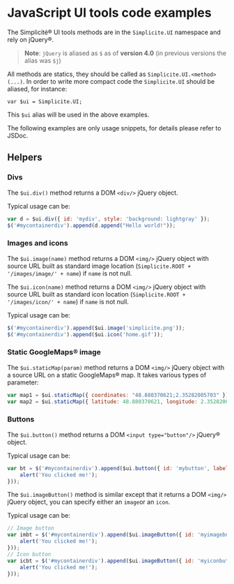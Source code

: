 JavaScript UI tools code examples
=================================

The Simplicit&eacute;&reg; UI tools methods are in the `Simplicite.UI` namespace and rely on jQuery&reg;.

> **Note**: `jQuery` is aliased as `$` as of **version 4.0** (in previous versions the alias was `$j`)

All methods are statics, they should be called as `Simplicite.UI.<method>(...)`.
In order to write more compact code the `Simplicite.UI` should be aliased, for instance:

	var $ui = Simplicite.UI;

This `$ui` alias will be used in the above examples.

The following examples are only usage snippets, for details please refer to JSDoc.

Helpers
-------

### Divs

The `$ui.div()` method returns a DOM `<div/>` jQuery object.

Typical usage can be:

```javascript
var d = $ui.div({ id: 'mydiv', style: 'background: lightgray' });
$('#mycontainerdiv').append(d.append("Hello world!"));
```

### Images and icons

The `$ui.image(name)` method returns a DOM `<img/>` jQuery object with source URL built as
standard image location (`Simplicite.ROOT + '/images/image/' + name`) if `name` is not null.

The `$ui.icon(name)` method returns a DOM `<img/>` jQuery object with source URL built as
standard icon location (`Simplicite.ROOT + '/images/icon/' + name`) if `name` is not null.

Typical usage can be:

```javascript
$('#mycontainerdiv').append($ui.image('simplicite.png'));
$('#mycontainerdiv').append($ui.icon('home.gif'));
```

### Static GoogleMaps&reg; image

The `$ui.staticMap(param)` method returns a DOM `<img/>` jQuery object with a source URL on a static GoogleMaps&reg; map.
It takes various types of parameter:

```javascript
var map1 = $ui.staticMap({ coordinates: "48.880370621;2.35282005703" }); // E.g. Simplicite coordinates field value
var map2 = $ui.staticMap({ latitude: 48.880370621, longitude: 2.35282005703, zoom: 13, width: 200, height: 150 });
```

### Buttons

The `$ui.button()` method returns a DOM `<input type="button"/>` jQuery&reg; object.

Typical usage can be:

```javascript
var bt = $('#mycontainerdiv').append($ui.button({ id: 'mybutton', label: 'Click me !', color: 'green'}).click(function() {
	alert('You clicked me!');
}));
```

The `$ui.imageButton()` method is similar except that it returns a DOM `<img/>` jQuery object,
you can specify either an `image`or an `icon`.

Typical usage can be:

```javascript
// Image button
var imbt = $('#mycontainerdiv').append($ui.imageButton({ id: 'myimagebutton', label: 'Click me !', icon: 'home.gif'}).click(function() {
	alert('You clicked me!');
}));
// Icon button
var icbt = $('#mycontainerdiv').append($ui.imageButton({ id: 'myiconbutton', label: 'Click me !', image: 'simplicite.png'}).click(function() {
	alert('You clicked me!');
}));
```

<!-- 
### Forms

**TO BE COMPLETED**

### iFrames

**TO BE COMPLETED**

Popups
-------

**TO BE COMPLETED**

Dialogs
-------

**TO BE COMPLETED**

Areas
-----

### Simple areas

**TO BE COMPLETED**

### Tabbed areas

**TO BE COMPLETED**

### Gadget areas

**TO BE COMPLETED**

Charts
-----

**TO BE COMPLETED**
-->